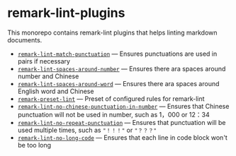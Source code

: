 # remark-lint-plugins

This monorepo contains remark-lint plugins that helps linting markdown documents.

+ [`remark-lint-match-punctuation`](https://github.com/laysent/remark-lint-plugins/tree/master/packages/remark-lint-match-punctuation)
  — Ensures punctuations are used in pairs if necessary
+ [`remark-lint-spaces-around-number`](https://github.com/laysent/remark-lint-plugins/tree/master/packages/remark-lint-spaces-around-number)
  — Ensures there ara spaces around number and Chinese
+ [`remark-lint-spaces-around-word`](https://github.com/laysent/remark-lint-plugins/tree/master/packages/remark-lint-spaces-around-word)
  — Ensures there ara spaces around English word and Chinese
+ [`remark-preset-lint`](https://github.com/laysent/remark-lint-plugins/tree/master/packages/remark-preset-lint)
  — Preset of configured rules for remark-lint
+ [`remark-lint-no-chinese-punctuation-in-number`](https://github.com/laysent/remark-lint-plugins/tree/master/packages/remark-lint-no-chinese-punctuation-in-number)
  — Ensures that Chinese punctuation will not be used in number, such as 1，000 or 12：34
+ [`remark-lint-no-repeat-punctuation`](https://github.com/laysent/remark-lint-plugins/tree/master/packages/remark-lint-no-repeat-punctuation)
  — Ensures that punctuation will be used multiple times, such as `"！！！"` or `"？？？"`
+ [`remark-lint-no-long-code`](https://github.com/laysent/remark-lint-plugins/tree/master/packages/remark-lint-no-long-code)
  — Ensures that each line in code block won't be too long
